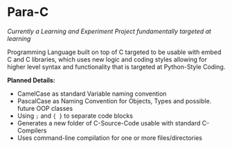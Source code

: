 # Para-C

*Currently a Learning and Experiment Project fundamentally targeted at learning*

Programming Language built on top of C targeted to be usable with embed C and C libraries, which 
uses new logic and coding styles allowing for higher level syntax and functionality that is targeted 
at Python-Style Coding.

**Planned Details:**
- CamelCase as standard Variable naming convention
- PascalCase as Naming Convention for Objects, Types and possible. future OOP classes
- Using `;` and `{ }` to separate code blocks
- Generates a new folder of C-Source-Code usable with standard C-Compilers
- Uses command-line compilation for one or more files/directories